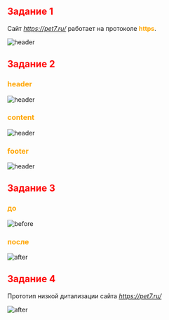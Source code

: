 ## **<font color="red">Задание 1</font>**

Сайт *https://pet7.ru/* работает на протоколе **<font color="orange">https</font>**.

<image
    src="images/1.png"
    alt="header">

## **<font color="red">Задание 2</font>**

### **<font color="orange">header</font>**

<image
    src="images/2.png"
    alt="header">

### **<font color="orange">content</font>**

<image
    src="images/4.png"
    alt="header">

### **<font color="orange">footer</font>**

<image
    src="images/3.png"
    alt="header">

## **<font color="red">Задание 3</font>**

### **<font color="orange">до</font>**

<image
    src="images/5.png"
    alt="before">

### **<font color="orange">после</font>**

<image
    src="images/6.png"
    alt="after">

## **<font color="red">Задание 4</font>**

Прототип низкой дитализации сайта *https://pet7.ru/*

<image
    src="images/7.png"
    alt="after">